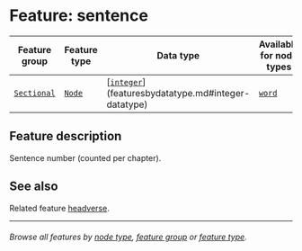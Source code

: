 # Feature: sentence

Feature group | Feature type | Data type | Available for node types | Feature status
---  | --- | --- | --- | ---
[`Sectional`](featuresbygroup.md#sectional-features) | [`Node`](featuresbyfeaturetype.md#node-features) | [[`integer`](featuresbydatatype.md#integer-datatype)](featuresbydatatype.md#integer-datatype)| [`word`](featuresbynodetype.md#word-nodes)

## Feature description
Sentence number (counted per chapter).

## See also

Related feature [headverse](headverse.md).

---
###### *Browse all features by [node type](featuresbynodetype.md#readme), [feature group](featuresbygroup.md#readme) or [feature type](featuresbyfeaturetype.md#readme).*
